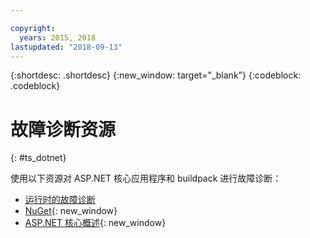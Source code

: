 ```yaml
---

copyright:
  years: 2015, 2018
lastupdated: "2018-09-13"
---
```


{:shortdesc: .shortdesc}
{:new_window: target="_blank"}
{:codeblock: .codeblock}

# 故障诊断资源
{: #ts_dotnet}

使用以下资源对 ASP.NET 核心应用程序和 buildpack 进行故障诊断：

* [运行时的故障诊断](../common/ts_runtimes.html#runtimes)
* [NuGet](https://docs.nuget.org/Consume/Overview){: new_window}
* [ASP.NET 核心概述](http://docs.asp.net/en/latest/conceptual-overview/aspnet.html){: new_window}
